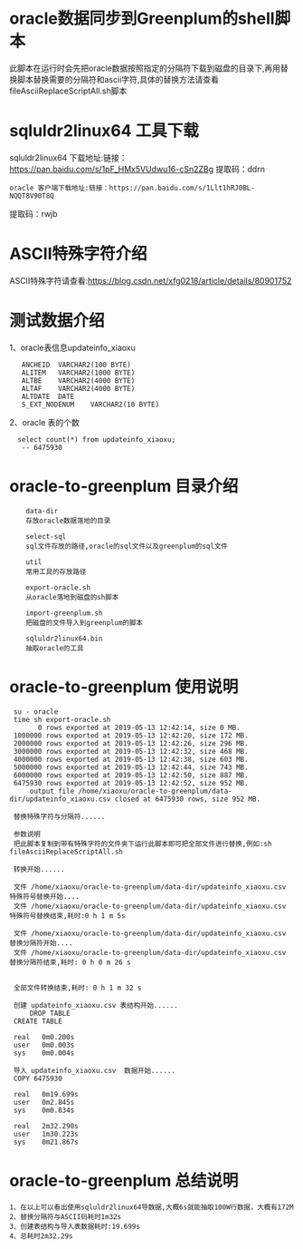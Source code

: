 # oracle数据同步到Greenplum的shell脚本
  此脚本在运行时会先把oracle数据按照指定的分隔符下载到磁盘的目录下,再用替换脚本替换需要的分隔符和ascii字符,具体的替换方法请查看fileAsciiReplaceScriptAll.sh脚本
# sqluldr2linux64 工具下载
   sqluldr2linux64 下载地址:链接：https://pan.baidu.com/s/1pF_HMx5VUdwu16-cSn2ZBg   提取码：ddrn 
    
    oracle 客户端下载地址:链接：https://pan.baidu.com/s/1Llt1hRJ0BL-NQQT8V90T8Q 
提取码：rwjb 
# ASCII特殊字符介绍
  ASCII特殊字符请查看:https://blog.csdn.net/xfg0218/article/details/80901752
  
# 测试数据介绍
  1、oracle表信息updateinfo_xiaoxu

       ANCHEID	VARCHAR2(100 BYTE)
       ALITEM	VARCHAR2(1000 BYTE)
       ALTBE	VARCHAR2(4000 BYTE)
       ALTAF	VARCHAR2(4000 BYTE)
       ALTDATE	DATE
       S_EXT_NODENUM	VARCHAR2(10 BYTE)
   2、oracle 表的个数

      select count(*) from updateinfo_xiaoxu;
       -- 6475930
# oracle-to-greenplum 目录介绍
        data-dir
        存放oracle数据落地的目录

        select-sql
        sql文件存放的路径,oracle的sql文件以及greenplum的sql文件

        util
        常用工具的存放路径

        export-oracle.sh
        从oracle落地到磁盘的sh脚本

        import-greenplum.sh
        把磁盘的文件导入到greenplum的脚本

        sqluldr2linux64.bin
        抽取oracle的工具
# oracle-to-greenplum 使用说明
     su - oracle
     time sh export-oracle.sh 
           0 rows exported at 2019-05-13 12:42:14, size 0 MB.
     1000000 rows exported at 2019-05-13 12:42:20, size 172 MB.
     2000000 rows exported at 2019-05-13 12:42:26, size 296 MB.
     3000000 rows exported at 2019-05-13 12:42:32, size 468 MB.
     4000000 rows exported at 2019-05-13 12:42:38, size 603 MB.
     5000000 rows exported at 2019-05-13 12:42:44, size 743 MB.
     6000000 rows exported at 2019-05-13 12:42:50, size 887 MB.
     6475930 rows exported at 2019-05-13 12:42:52, size 952 MB.
         output file /home/xiaoxu/oracle-to-greenplum/data-dir/updateinfo_xiaoxu.csv closed at 6475930 rows, size 952 MB.

	 替换特殊字符与分隔符......
	 
	 参数说明
	 把此脚本复制到带有特殊字符的文件夹下运行此脚本即可把全部文件进行替换,例如:sh fileAsciiReplaceScriptAll.sh

	 转换开始...... 

	 文件 /home/xiaoxu/oracle-to-greenplum/data-dir/updateinfo_xiaoxu.csv 特殊符号替换开始....
	 文件 /home/xiaoxu/oracle-to-greenplum/data-dir/updateinfo_xiaoxu.csv 特殊符号替换结束,耗时:0 h 1 m 5s

	 文件 /home/xiaoxu/oracle-to-greenplum/data-dir/updateinfo_xiaoxu.csv 替换分隔符开始....
	 文件 /home/xiaoxu/oracle-to-greenplum/data-dir/updateinfo_xiaoxu.csv 替换分隔符结束,耗时: 0 h 0 m 26 s


	 全部文件转换结束,耗时: 0 h 1 m 32 s
	 
	 创建 updateinfo_xiaoxu.csv 表结构开始...... 
         DROP TABLE
	 CREATE TABLE

	 real	0m0.200s
	 user	0m0.003s
	 sys	0m0.004s

 	 导入 updateinfo_xiaoxu.csv  数据开始......
	 COPY 6475930

	 real	0m19.699s
	 user	0m2.845s
	 sys	0m0.834s

	 real	2m32.290s
	 user	1m30.223s
	 sys	0m21.867s

# oracle-to-greenplum 总结说明
	1、在以上可以看出使用sqluldr2linux64导数据,大概6s就能抽取100W行数据，大概有172M
	2、替换分隔符与ASCII码耗时1m32s
	3、创建表结构与导入表数据耗时:19.699s
	4、总耗时2m32.29s
